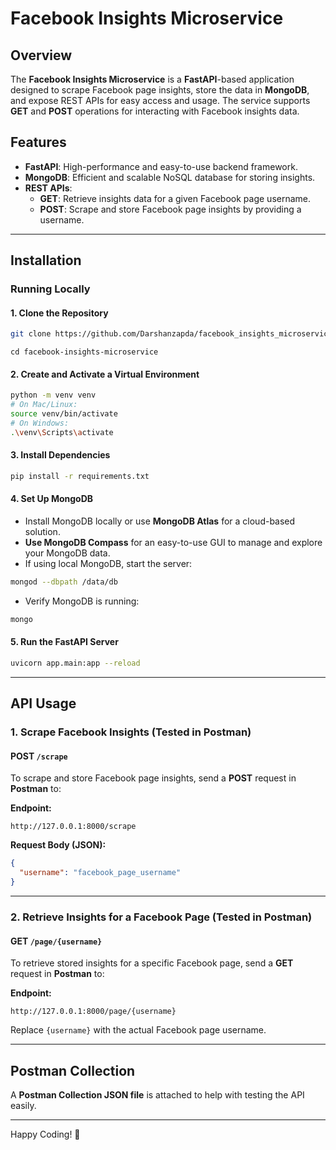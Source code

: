 # Facebook Insights Microservice

## Overview
The **Facebook Insights Microservice** is a **FastAPI**-based application designed to scrape Facebook page insights, store the data in **MongoDB**, and expose REST APIs for easy access and usage. The service supports **GET** and **POST** operations for interacting with Facebook insights data.

## Features
- **FastAPI**: High-performance and easy-to-use backend framework.
- **MongoDB**: Efficient and scalable NoSQL database for storing insights.
- **REST APIs**:
  - **GET**: Retrieve insights data for a given Facebook page username.
  - **POST**: Scrape and store Facebook page insights by providing a username.

---

## Installation
### Running Locally

#### 1. Clone the Repository
```bash
git clone https://github.com/Darshanzapda/facebook_insights_microservice.git
```

```
cd facebook-insights-microservice
```

#### 2. Create and Activate a Virtual Environment
```bash
python -m venv venv
# On Mac/Linux:
source venv/bin/activate
# On Windows:
.\venv\Scripts\activate
```

#### 3. Install Dependencies
```bash
pip install -r requirements.txt
```

#### 4. Set Up MongoDB
- Install MongoDB locally or use **MongoDB Atlas** for a cloud-based solution.
- **Use MongoDB Compass** for an easy-to-use GUI to manage and explore your MongoDB data.
- If using local MongoDB, start the server:
```bash
mongod --dbpath /data/db
```
- Verify MongoDB is running:
```bash
mongo
```

#### 5. Run the FastAPI Server
```bash
uvicorn app.main:app --reload
```

---

## API Usage

### **1. Scrape Facebook Insights** (Tested in Postman)
#### **POST** `/scrape`
To scrape and store Facebook page insights, send a **POST** request in **Postman** to:

**Endpoint:**
```http
http://127.0.0.1:8000/scrape
```

**Request Body (JSON):**
```json
{
  "username": "facebook_page_username"
}
```

---

### **2. Retrieve Insights for a Facebook Page** (Tested in Postman)
#### **GET** `/page/{username}`
To retrieve stored insights for a specific Facebook page, send a **GET** request in **Postman** to:

**Endpoint:**
```http
http://127.0.0.1:8000/page/{username}
```
Replace `{username}` with the actual Facebook page username.

---

## Postman Collection
A **Postman Collection JSON file** is attached to help with testing the API easily.

---

Happy Coding! 🚀

